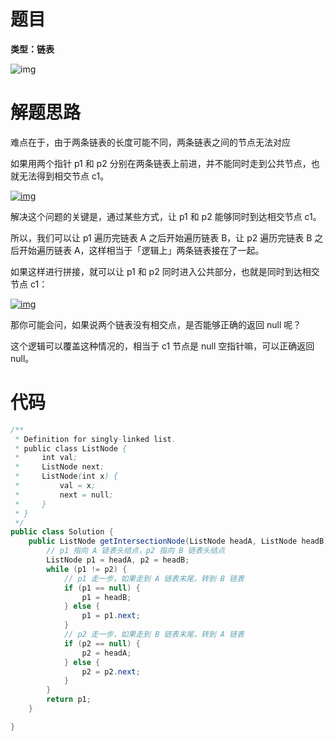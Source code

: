 # 题目

**类型：链表**

![img](https://cdn.nlark.com/yuque/0/2022/png/2941598/1664704364793-b5893eb8-7ccb-4caf-9b34-00fcd9006ade.png)



# 解题思路

难点在于，由于两条链表的长度可能不同，两条链表之间的节点无法对应

如果用两个指针 p1 和 p2 分别在两条链表上前进，并不能同时走到公共节点，也就无法得到相交节点 c1。

[![img](https://cdn.nlark.com/yuque/0/2022/png/2941598/1664704480367-cf796756-31e7-48f2-abca-a38d096391f5.png)](https://labuladong.github.io/algo/images/链表技巧/5.jpeg)



解决这个问题的关键是，通过某些方式，让 p1 和 p2 能够同时到达相交节点 c1。

所以，我们可以让 p1 遍历完链表 A 之后开始遍历链表 B，让 p2 遍历完链表 B 之后开始遍历链表 A，这样相当于「逻辑上」两条链表接在了一起。

如果这样进行拼接，就可以让 p1 和 p2 同时进入公共部分，也就是同时到达相交节点 c1：

[![img](https://cdn.nlark.com/yuque/0/2022/png/2941598/1664704480437-867ed393-34df-49f6-a9cd-2b043f34b9c9.png)](https://labuladong.github.io/algo/images/链表技巧/6.jpeg)

那你可能会问，如果说两个链表没有相交点，是否能够正确的返回 null 呢？

这个逻辑可以覆盖这种情况的，相当于 c1 节点是 null 空指针嘛，可以正确返回 null。

# 代码

```java
/**
 * Definition for singly-linked list.
 * public class ListNode {
 *     int val;
 *     ListNode next;
 *     ListNode(int x) {
 *         val = x;
 *         next = null;
 *     }
 * }
 */
public class Solution {
    public ListNode getIntersectionNode(ListNode headA, ListNode headB) {
        // p1 指向 A 链表头结点，p2 指向 B 链表头结点
        ListNode p1 = headA, p2 = headB;
        while (p1 != p2) {
            // p1 走一步，如果走到 A 链表末尾，转到 B 链表
            if (p1 == null) {
                p1 = headB;
            } else {
                p1 = p1.next;
            }
            // p2 走一步，如果走到 B 链表末尾，转到 A 链表
            if (p2 == null) {
                p2 = headA;
            } else {
                p2 = p2.next;
            }
        }
        return p1;
    }

}
```